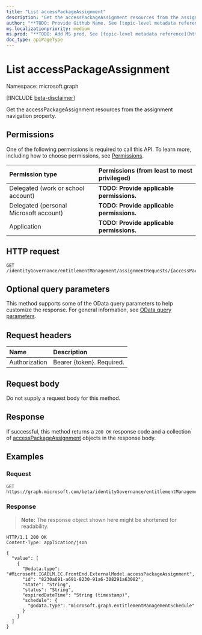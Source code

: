 ```yaml
---
title: "List accessPackageAssignment"
description: "Get the accessPackageAssignment resources from the assignment navigation property."
author: "**TODO: Provide Github Name. See [topic-level metadata reference](https://msgo.azurewebsites.net/add/document/guidelines/metadata.html#topic-level-metadata)**"
ms.localizationpriority: medium
ms.prod: "**TODO: Add MS prod. See [topic-level metadata reference](https://msgo.azurewebsites.net/add/document/guidelines/metadata.html#topic-level-metadata)**"
doc_type: apiPageType
---
```


# List accessPackageAssignment
Namespace: microsoft.graph

[!INCLUDE [beta-disclaimer](../../includes/beta-disclaimer.md)]

Get the accessPackageAssignment resources from the assignment navigation property.

## Permissions
One of the following permissions is required to call this API. To learn more, including how to choose permissions, see [Permissions](/graph/permissions-reference).

|Permission type|Permissions (from least to most privileged)|
|:---|:---|
|Delegated (work or school account)|**TODO: Provide applicable permissions.**|
|Delegated (personal Microsoft account)|**TODO: Provide applicable permissions.**|
|Application|**TODO: Provide applicable permissions.**|

## HTTP request

<!-- {
  "blockType": "ignored"
}
-->
``` http
GET /identityGovernance/entitlementManagement/assignmentRequests/{accessPackageAssignmentRequestId}/assignment
```

## Optional query parameters
This method supports some of the OData query parameters to help customize the response. For general information, see [OData query parameters](/graph/query-parameters).

## Request headers
|Name|Description|
|:---|:---|
|Authorization|Bearer {token}. Required.|

## Request body
Do not supply a request body for this method.

## Response

If successful, this method returns a `200 OK` response code and a collection of [accessPackageAssignment](../resources/accesspackageassignment.md) objects in the response body.

## Examples

### Request
<!-- {
  "blockType": "request",
  "name": "list_accesspackageassignment"
}
-->
``` http
GET https://graph.microsoft.com/beta/identityGovernance/entitlementManagement/assignmentRequests/{accessPackageAssignmentRequestId}/assignment
```


### Response
>**Note:** The response object shown here might be shortened for readability.
<!-- {
  "blockType": "response",
  "truncated": true,
  "@odata.type": "Collection(Microsoft.IGAELM.EC.FrontEnd.ExternalModel.accessPackageAssignment)"
}
-->
``` http
HTTP/1.1 200 OK
Content-Type: application/json

{
  "value": [
    {
      "@odata.type": "#Microsoft.IGAELM.EC.FrontEnd.ExternalModel.accessPackageAssignment",
      "id": "8230a691-a691-8230-91a6-308291a63082",
      "state": "String",
      "status": "String",
      "expiredDateTime": "String (timestamp)",
      "schedule": {
        "@odata.type": "microsoft.graph.entitlementManagementSchedule"
      }
    }
  ]
}
```

